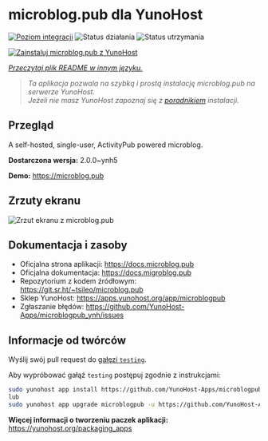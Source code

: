 <!--
To README zostało automatycznie wygenerowane przez <https://github.com/YunoHost/apps/tree/master/tools/readme_generator>
Nie powinno być ono edytowane ręcznie.
-->

# microblog.pub dla YunoHost

[![Poziom integracji](https://apps.yunohost.org/badge/integration/microblogpub)](https://ci-apps.yunohost.org/ci/apps/microblogpub/)
![Status działania](https://apps.yunohost.org/badge/state/microblogpub)
![Status utrzymania](https://apps.yunohost.org/badge/maintained/microblogpub)

[![Zainstaluj microblog.pub z YunoHost](https://install-app.yunohost.org/install-with-yunohost.svg)](https://install-app.yunohost.org/?app=microblogpub)

*[Przeczytaj plik README w innym języku.](./ALL_README.md)*

> *Ta aplikacja pozwala na szybką i prostą instalację microblog.pub na serwerze YunoHost.*  
> *Jeżeli nie masz YunoHost zapoznaj się z [poradnikiem](https://yunohost.org/install) instalacji.*

## Przegląd

A self-hosted, single-user, ActivityPub powered microblog.


**Dostarczona wersja:** 2.0.0~ynh5

**Demo:** <https://microblog.pub>

## Zrzuty ekranu

![Zrzut ekranu z microblog.pub](./doc/screenshots/microblogpub_demo.png)

## Dokumentacja i zasoby

- Oficjalna strona aplikacji: <https://docs.microblog.pub>
- Oficjalna dokumentacja: <https://docs.migroblog.pub>
- Repozytorium z kodem źródłowym: <https://git.sr.ht/~tsileo/microblog.pub>
- Sklep YunoHost: <https://apps.yunohost.org/app/microblogpub>
- Zgłaszanie błędów: <https://github.com/YunoHost-Apps/microblogpub_ynh/issues>

## Informacje od twórców

Wyślij swój pull request do [gałęzi `testing`](https://github.com/YunoHost-Apps/microblogpub_ynh/tree/testing).

Aby wypróbować gałąź `testing` postępuj zgodnie z instrukcjami:

```bash
sudo yunohost app install https://github.com/YunoHost-Apps/microblogpub_ynh/tree/testing --debug
lub
sudo yunohost app upgrade microblogpub -u https://github.com/YunoHost-Apps/microblogpub_ynh/tree/testing --debug
```

**Więcej informacji o tworzeniu paczek aplikacji:** <https://yunohost.org/packaging_apps>
